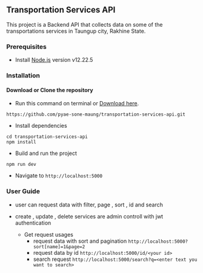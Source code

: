 ## Transportation Services API

This project is a Backend API that collects data on some of the transportations services in Taungup city, Rakhine State.

### Prerequisites

-   Install [Node.js](https://nodejs.org/en/) version v12.22.5

### Installation

#### Download or Clone the repository

-   Run this command on terminal or [Download here](https://github.com/pyae-sone-maung/transportation-services-api/archive/refs/heads/main.zip/).

```
https://github.com/pyae-sone-maung/transportation-services-api.git
```

-   Install dependencies

```
cd transportation-services-api
npm install
```

-   Build and run the project

```
npm run dev
```

-   Navigate to `http://localhost:5000`

### User Guide

-   user can request data with filter, page , sort , id and search
-   create , update , delete services are admin controll with jwt authentication

    -   Get request usages
        -   request data with sort and pagination
            `http://localhost:5000?sort[name]=1&page=2`
        -   request data by id
            `http://localhost:5000/id/<your id>`
        -   search request
            `http://localhost:5000/search?q=<enter text you want to search>`
